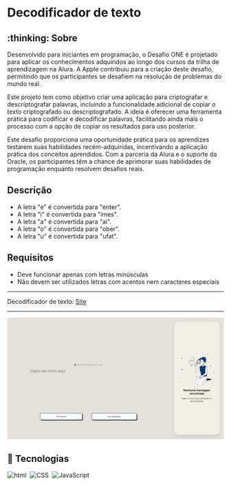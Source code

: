 <h1>Decodificador de texto</h1>

<h2>:thinking: Sobre</h2>
<p>Desenvolvido para iniciantes em programação, o Desafio ONE é projetado para aplicar os conhecimentos adquiridos ao longo dos cursos da trilha de aprendizagem na Alura. A Apple contribuiu para a criação deste desafio, permitindo que os participantes se desafiem na resolução de problemas do mundo real.

Este projeto tem como objetivo criar uma aplicação para criptografar e descriptografar palavras, incluindo a funcionalidade adicional de copiar o texto criptografado ou descriptografado. A ideia é oferecer uma ferramenta prática para codificar e decodificar palavras, facilitando ainda mais o processo com a opção de copiar os resultados para uso posterior.

Este desafio proporciona uma oportunidade prática para os aprendizes testarem suas habilidades recém-adquiridas, incentivando a aplicação prática dos conceitos aprendidos. Com a parceria da Alura e o suporte da Oracle, os participantes têm a chance de aprimorar suas habilidades de programação enquanto resolvem desafios reais.</p>
<h2>Descrição</h2>
<ul>
  <li>A letra "e" é convertida para "enter".</li>
  <li>A letra "i" é convertida para "imes".</li>
  <li>A letra "a" é convertida para "ai".</li>
  <li>A letra "o" é convertida para "ober".</li>
  <li>A letra "u" é convertida para "ufat".</li>
</ul>
<h2>Requisitos</h2>
<ul>
  <li>Deve funcionar apenas com letras minúsculas</li>
  <li>Não devem ser utilizados letras com acentos nem caracteres especiais</li>
</ul>


<hr>
<p>Decodificador de texto: <a href="https://welderc.github.io/decodificador-de-texto" target="_blank">Site</a></p>
<hr>
<img src="img/criptografia.png" alt="criptografia">

## :robot: Tecnologias
![html](https://img.shields.io/badge/-html5-0D1117?style=for-the-badge&logo=html5&logoColor=FF4500&labelColor=0D1117)&nbsp;
![CSS](https://img.shields.io/badge/-CSS-0D1117?style=for-the-badge&logo=CSS3&logoColor=1572B6&labelColor=0D1117)&nbsp;
![JavaScript](https://img.shields.io/badge/-JavaScript-0D1117?style=for-the-badge&logo=javascript&labelColor=0D1117)&nbsp;
